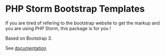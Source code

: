PHP Storm Bootstrap Templates
=============================

If you are tired of refering to the bootstrap website to get the markup and you are using PHP Storm, this package is for you !

Based on Bootstrap 3.

See [documentation](https://github.com/foxted/PHP-Storm-Bootstrap-Templates/wiki)